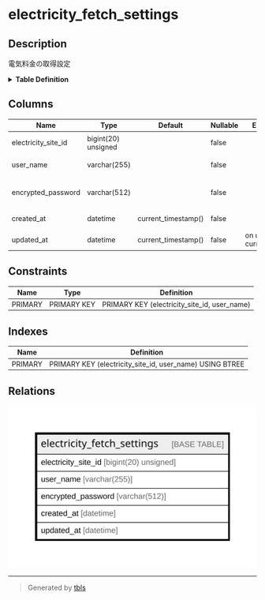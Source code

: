 # electricity_fetch_settings

## Description

電気料金の取得設定

<details>
<summary><strong>Table Definition</strong></summary>

```sql
CREATE TABLE `electricity_fetch_settings` (
  `electricity_site_id` bigint(20) unsigned NOT NULL COMMENT '電気料金サイトID',
  `user_name` varchar(255) NOT NULL COMMENT 'ユーザー名',
  `encrypted_password` varchar(512) NOT NULL COMMENT '暗号化済パスワード',
  `created_at` datetime NOT NULL DEFAULT current_timestamp() COMMENT '作成日時(UTC)',
  `updated_at` datetime NOT NULL DEFAULT current_timestamp() ON UPDATE current_timestamp() COMMENT '更新日時(UTC)',
  PRIMARY KEY (`electricity_site_id`,`user_name`)
) ENGINE=InnoDB DEFAULT CHARSET=utf8mb4 COLLATE=utf8mb4_general_ci COMMENT='電気料金の取得設定'
```

</details>

## Columns

| Name | Type | Default | Nullable | Extra Definition | Children | Parents | Comment |
| ---- | ---- | ------- | -------- | ---------------- | -------- | ------- | ------- |
| electricity_site_id | bigint(20) unsigned |  | false |  |  |  | 電気料金サイトID |
| user_name | varchar(255) |  | false |  |  |  | ユーザー名 |
| encrypted_password | varchar(512) |  | false |  |  |  | 暗号化済パスワード |
| created_at | datetime | current_timestamp() | false |  |  |  | 作成日時(UTC) |
| updated_at | datetime | current_timestamp() | false | on update current_timestamp() |  |  | 更新日時(UTC) |

## Constraints

| Name | Type | Definition |
| ---- | ---- | ---------- |
| PRIMARY | PRIMARY KEY | PRIMARY KEY (electricity_site_id, user_name) |

## Indexes

| Name | Definition |
| ---- | ---------- |
| PRIMARY | PRIMARY KEY (electricity_site_id, user_name) USING BTREE |

## Relations

![er](electricity_fetch_settings.svg)

---

> Generated by [tbls](https://github.com/k1LoW/tbls)
